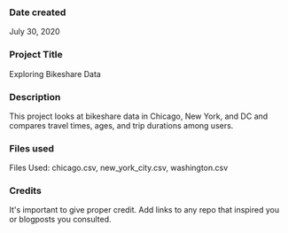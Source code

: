 ### Date created
July 30, 2020

### Project Title
Exploring Bikeshare Data

### Description
This project looks at bikeshare data in Chicago, New York, and DC and compares travel times, ages, and trip durations among users.

### Files used
Files Used: chicago.csv, new_york_city.csv, washington.csv

### Credits
It's important to give proper credit. Add links to any repo that inspired you or blogposts you consulted.
